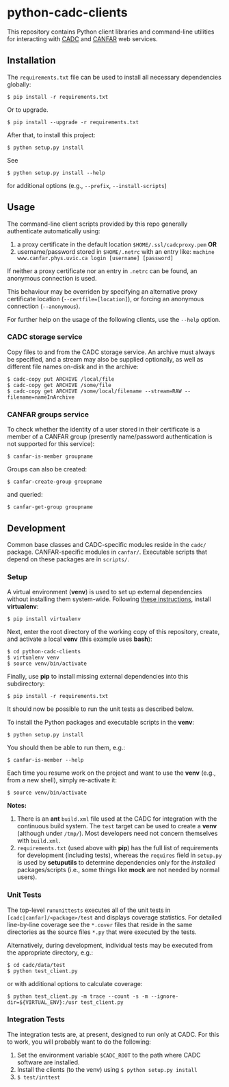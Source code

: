 # python-cadc-clients
This repository contains Python client libraries and command-line utilities for interacting with [CADC](http://www.cadc-ccda.hia-iha.nrc-cnrc.gc.ca/) and [CANFAR](http://canfar.phys.uvic.ca/) web services.

## Installation
The `requirements.txt` file can be used to install all necessary dependencies globally:
```
$ pip install -r requirements.txt
```

Or to upgrade.
```
$ pip install --upgrade -r requirements.txt
```

After that, to install this project:
```
$ python setup.py install
```

See
```
$ python setup.py install --help
```
for additional options (e.g., `--prefix`, `--install-scripts`)

## Usage
The command-line client scripts provided by this repo generally authenticate automatically using:

1. a proxy certificate in the default location `$HOME/.ssl/cadcproxy.pem` **OR**
2. username/password stored in `$HOME/.netrc` with an entry like:
        `machine www.canfar.phys.uvic.ca login [username] [password]`

If neither a proxy certificate nor an entry in `.netrc` can be found, an anonymous connection is used.

This behaviour may be overriden by specifying an alternative proxy certificate location (`--certfile=[location]`), or forcing an anonymous connection (`--anonymous`).

For further help on the usage of the following clients, use the `--help` option.

### CADC storage service
Copy files to and from the CADC storage service. An archive must always be specified, and a stream may also be supplied optionally, as well as different file names on-disk and in the archive:

```
$ cadc-copy put ARCHIVE /local/file
$ cadc-copy get ARCHIVE /some/file
$ cadc-copy get ARCHIVE /some/local/filename --stream=RAW --filename=nameInArchive
```

### CANFAR groups service
To check whether the identity of a user stored in their certificate is a member of a CANFAR group (presently name/password authentication is not supported for this service):
```
$ canfar-is-member groupname
```

Groups can also be created:
```
$ canfar-create-group groupname
```
and queried:
```
$ canfar-get-group groupname
```

## Development
Common base classes and CADC-specific modules reside in the `cadc/` package. CANFAR-specific modules in `canfar/`. Executable scripts that depend on these packages are in `scripts/`.

### Setup
A virtual environment (**venv**) is used to set up external dependencies without installing them system-wide. Following [these instructions](http://docs.python-guide.org/en/latest/dev/virtualenvs/), install **virtualenv**:
```
$ pip install virtualenv
```

Next, enter the root directory of the working copy of this repository, create, and activate a local **venv** (this example uses **bash**):
```
$ cd python-cadc-clients
$ virtualenv venv
$ source venv/bin/activate

```

Finally, use **pip** to install missing external dependencies into this subdirectory:
```
$ pip install -r requirements.txt
```

It should now be possible to run the unit tests as described below.

To install the Python packages and executable scripts in the **venv**:
```
$ python setup.py install
```
You should then be able to run them, e.g.:
```
$ canfar-is-member --help
```

Each time you resume work on the project and want to use the **venv** (e.g., from a new shell), simply re-activate it:
```
$ source venv/bin/activate
```

**Notes:**
1. There is an **ant** `build.xml` file used at the CADC for integration with the continuous build system. The `test` target can be used to create a **venv** (although under `/tmp/`). Most developers need not concern themselves with `build.xml`.
2. `requirements.txt` (used above with **pip**) has the full list of requirements for development (including tests), whereas the `requires` field in `setup.py` is used by **setuputils** to determine dependencies only for the *installed* packages/scripts (i.e., some things like **mock** are not needed by normal users).

### Unit Tests
The top-level `rununittests` executes all of the unit tests in `[cadc|canfar]/<package>/test` and displays coverage statistics. For detailed line-by-line coverage see the `*.cover` files that reside in the same directories as the source files `*.py` that were executed by the tests.

Alternatively, during development, individual tests may be executed from the appropriate directory, e.g.:
```
$ cd cadc/data/test
$ python test_client.py
```
or with additional options to calculate coverage:
```
$ python test_client.py -m trace --count -s -m --ignore-dir=${VIRTUAL_ENV}:/usr test_client.py
```

### Integration Tests
The integration tests are, at present, designed to run only at CADC. For this to work, you will probably want to do the following:
1. Set the environment variable `$CADC_ROOT` to the path where CADC software are installed.
2. Install the clients (to the venv) using `$ python setup.py install`
3. `$ test/inttest`
